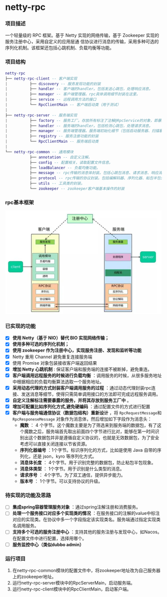 # netty-rpc
### 项目描述
一个轻量级的 RPC 框架。基于 Netty 实现的网络传输，基于 Zookeeper 实现的服务注册中心，采用自定义的应用层通
信协议进行消息的传输，采用多种可选的序列化机制。该框架还包括心跳机制、负载均衡等功能。


### 项目结构
``` lua
netty-rpc
├── netty-rpc-client -- 客户端实现
|          ├── discovery -- 服务发现功能的封装
|          ├── handler -- 客户端的handler。包括发送心跳包，处理响应消息。
|          ├── manager -- 客户端管理器。rpc具体调用细节封装在这里。
|          ├── service -- 远程调用方法的接口
|          └── RpcClientMain -- 客户端启动类（用于测试）
|
├── netty-rpc-server -- 服务端实现
|          ├── factory -- 服务工厂。存放所有标注了注解@RpcService的对象，即暴露服务的对象。
|          ├── handler -- 服务端的handler。包括检测心跳包，处理请求消息。
|          ├── manager -- 服务端管理器。服务端初始化细节（包括启动服务器、扫描暴露服务等）封装在这里。
|          ├── registry -- 服务注册功能的封装
|          └── RpcClientMain -- 服务端启动类
|
└── netty-rpc-common -- 通用模块
           ├── annotation -- 自定义注解。
           ├── config -- 配置相关，读取配置文件信息。
           ├── loadBalancer -- 负载均衡功能。
           ├── message -- rpc传输的消息体封装。包括心跳包消息、请求消息、响应消息。
           ├── protocol -- rpc传输的协议封装。包括编解码器、序列化器、粘包半包处理器。
           ├── utils -- 工具类的封装。
           └── zookeeper -- zookeeper客户端基本操作的封装
```


### rpc基本框架

![](./images/20220720120625.png)


### 已实现的功能
- [x] **使用 Netty（基于 NIO）替代 BIO 实现网络传输；**
- [x] **使用多种可选的序列化机制；**
- [x] **使用 zookeeper 作为注册中心，实现服务注册、发现和监听等功能**
- [x] Netty 重用 Channel 避免重复连接服务端
- [x] 使用 Promise 对象包装接收客户端返回结果
- [x] **增加 Netty 心跳机制** : 保证客户端和服务端的连接不被断掉，避免重连。
- [x] **客户端调用远程服务的时候进行负载均衡** ：调用服务的时候，从很多服务地址中根据相应的负载均衡算法选取一个服务地址。
- [x] **采用动态代理的方式封装客户端调用服务的过程** ：通过动态代理封装rpc连接、发送消息等细节，使得只需简单调用接口的方法即可完成远程服务调用。
- [x] **自定义注解标注需要暴露的服务，并将其存放到服务工厂中** 。
- [x] **增加可配置比如序列化方式,避免硬编码** ：通过配置文件的方式进行配置
- [x] **客户端与服务端通信协议（数据包结构）重新设计** ，将 `RpcRequestMessage`和 `RpcResponeseMessage` 对象作为消息体，然后增加如下字段作为消息头：
  - **魔数** ： 4 个字节。这个魔数主要是为了筛选来到服务端的数据包，有了这个魔数之后，服务端首先取出前面四个字节进行比对，能够在第一时间识别出这个数据包并非是遵循自定义协议的，也就是无效数据包，为了安全考虑可以直接关闭连接以节省资源。
  - **序列化器编号** ：1个字节。标识序列化的方式，比如是使用 Java 自带的序列化，还是 json，kyro 等序列化方式。
  - **消息体长度** ： 4个字节。用于识别完整的数据包，防止粘包半包现象。
  - **消息体类型** ： 1个字节。用于识别是什么类型的消息。
  - **请求序号** ： 4个字节。为了双工通信，提供异步能力。
  - **版本号** ： 1个字节。可以支持协议的升级。
  
  
### 待实现的功能及思路
- [ ] **集成spring容器管理服务对象** ：通过spring注解注册和消费服务。
- [ ] **处理一个服务接口对应多个实现类的情况** ：在服务接口的注解的value中标注对应的实现类。在协议中多一个字段指定该实现类名。服务端通过指定实现类名调用服务。
- [ ] **支持多个可选的服务注册中心** ：支持其他的服务注册与发现中心，如Nacos。在配置文件中进行配置，选择用哪个。
- [ ] **服务监控中心（类似dubbo admin）**

### 运行项目
1. 在netty-rpc-common模块的配置文件中，将zookeeper地址改为自己服务器上的zookeeper地址。
2. 运行netty-rpc-server模块中的RpcServerMain，启动服务端。
3. 运行netty-rpc-client模块中的RpcClientMain，启动客户端。
